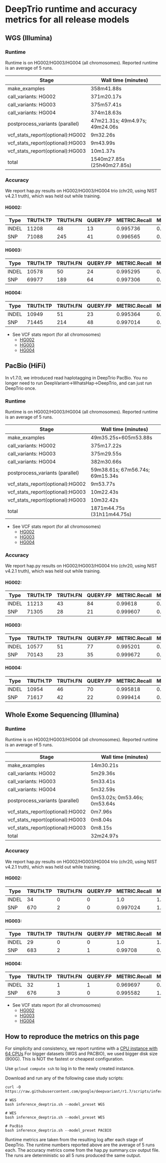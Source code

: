 # DeepTrio runtime and accuracy metrics for all release models

## WGS (Illumina)

### Runtime

Runtime is on HG002/HG003/HG004 (all chromosomes).
Reported runtime is an average of 5 runs.

Stage                            | Wall time (minutes)
-------------------------------- | -----------------
make_examples                    | 358m41.88s
call_variants: HG002             | 371m20.17s
call_variants: HG003             | 375m57.41s
call_variants: HG004             | 374m18.63s
postprocess_variants (parallel)  | 47m21.31s; 49m4.97s; 49m24.06s
vcf_stats_report(optional):HG002 | 9m32.26s
vcf_stats_report(optional):HG003 | 9m43.99s
vcf_stats_report(optional):HG003 | 10m1.37s
total                            | 1540m27.85s (25h40m27.85s)

### Accuracy

We report hap.py results on HG002/HG003/HG004 trio (chr20, using NIST v4.2.1
truth), which was held out while training.

#### HG002:

| Type  | TRUTH.TP | TRUTH.FN | QUERY.FP | METRIC.Recall | METRIC.Precision | METRIC.F1_Score |
| ----- | -------- | -------- | -------- | ------------- | ---------------- | --------------- |
| INDEL | 11208    | 48       | 13       | 0.995736      | 0.998884         | 0.997308        |
| SNP   | 71088    | 245      | 41       | 0.996565      | 0.999424         | 0.997993        |


#### HG003:

| Type  | TRUTH.TP | TRUTH.FN | QUERY.FP | METRIC.Recall | METRIC.Precision | METRIC.F1_Score |
| ----- | -------- | -------- | -------- | ------------- | ---------------- | --------------- |
| INDEL | 10578    | 50       | 24       | 0.995295      | 0.99783          | 0.996561        |
| SNP   | 69977    | 189      | 64       | 0.997306      | 0.999087         | 0.998196        |

#### HG004:

| Type  | TRUTH.TP | TRUTH.FN | QUERY.FP | METRIC.Recall | METRIC.Precision | METRIC.F1_Score |
| ----- | -------- | -------- | -------- | ------------- | ---------------- | --------------- |
| INDEL | 10949    | 51       | 23       | 0.995364      | 0.997993         | 0.996676        |
| SNP   | 71445    | 214      | 48       | 0.997014      | 0.999329         | 0.99817         |

* See VCF stats report (for all chromosomes)
  - [HG002](https://storage.googleapis.com/deepvariant/visual_reports/DeepTrio/1.7.0/WGS/HG002.output.visual_report.html)
  - [HG003](https://storage.googleapis.com/deepvariant/visual_reports/DeepTrio/1.7.0/WGS/HG003.output.visual_report.html)
  - [HG004](https://storage.googleapis.com/deepvariant/visual_reports/DeepTrio/1.7.0/WGS/HG004.output.visual_report.html)

## PacBio (HiFi)

In v1.7.0, we introduced read haplotagging in DeepTrio PacBio. You no longer
need to run DeepVariant->WhatsHap->DeepTrio, and can just run DeepTrio once.

### Runtime

Runtime is on HG002/HG003/HG004 (all chromosomes).
Reported runtime is an average of 5 runs.

Stage                            | Wall time (minutes)
-------------------------------- | -------------------
make_examples                    | 49m35.25s+605m53.88s
call_variants: HG002             | 375m17.22s
call_variants: HG003             | 375m29.55s
call_variants: HG004             | 382m30.66s
postprocess_variants (parallel)  | 59m38.61s; 67m56.74s; 69m15.34s
vcf_stats_report(optional):HG002 | 9m53.77s
vcf_stats_report(optional):HG003 | 10m22.43s
vcf_stats_report(optional):HG003 | 10m32.42s
total                            | 1871m44.75s (31h11m44.75s)

* See VCF stats report (for all chromosomes)
  - [HG002](https://storage.googleapis.com/deepvariant/visual_reports/DeepTrio/1.7.0/PACBIO/HG002.output.visual_report.html)
  - [HG003](https://storage.googleapis.com/deepvariant/visual_reports/DeepTrio/1.7.0/PACBIO/HG003.output.visual_report.html)
  - [HG004](https://storage.googleapis.com/deepvariant/visual_reports/DeepTrio/1.7.0/PACBIO/HG004.output.visual_report.html)

### Accuracy

We report hap.py results on HG002/HG003/HG004 trio (chr20, using NIST v4.2.1
truth), which was held out while training.

#### HG002:

| Type  | TRUTH.TP | TRUTH.FN | QUERY.FP | METRIC.Recall | METRIC.Precision | METRIC.F1_Score |
| ----- | -------- | -------- | -------- | ------------- | ---------------- | --------------- |
| INDEL | 11213    | 43       | 84       | 0.99618       | 0.992863         | 0.994519        |
| SNP   | 71305    | 28       | 21       | 0.999607      | 0.999706         | 0.999657        |

#### HG003:

| Type  | TRUTH.TP | TRUTH.FN | QUERY.FP | METRIC.Recall | METRIC.Precision | METRIC.F1_Score |
| ----- | -------- | -------- | -------- | ------------- | ---------------- | --------------- |
| INDEL | 10577    | 51       | 77       | 0.995201      | 0.993089         | 0.994144        |
| SNP   | 70143    | 23       | 35       | 0.999672      | 0.999502         | 0.999587        |
#### HG004:

| Type  | TRUTH.TP | TRUTH.FN | QUERY.FP | METRIC.Recall | METRIC.Precision | METRIC.F1_Score |
| ----- | -------- | -------- | -------- | ------------- | ---------------- | --------------- |
| INDEL | 10954    | 46       | 70       | 0.995818      | 0.993931         | 0.994874        |
| SNP   | 71617    | 42       | 22       | 0.999414      | 0.999693         | 0.999554        |

## Whole Exome Sequencing (Illumina)

### Runtime

Runtime is on HG002/HG003/HG004 (all chromosomes).
Reported runtime is an average of 5 runs.

Stage                            | Wall time (minutes)
-------------------------------- | --------------
make_examples                    | 14m30.21s
call_variants: HG002             | 5m29.36s
call_variants: HG003             | 5m33.41s
call_variants: HG004             | 5m32.59s
postprocess_variants (parallel)  | 0m53.02s; 0m53.46s; 0m53.64s
vcf_stats_report(optional):HG002 | 0m7.96s
vcf_stats_report(optional):HG003 | 0m8.04s
vcf_stats_report(optional):HG003 | 0m8.15s
total                            | 32m24.97s

### Accuracy

We report hap.py results on HG002/HG003/HG004 trio (chr20, using NIST v4.2.1
truth), which was held out while training.

#### HG002:

| Type  | TRUTH.TP | TRUTH.FN | QUERY.FP | METRIC.Recall | METRIC.Precision | METRIC.F1_Score |
| ----- | -------- | -------- | -------- | ------------- | ---------------- | --------------- |
| INDEL | 34       | 0        | 0        | 1.0           | 1.0              | 1.0             |
| SNP   | 670      | 2        | 0        | 0.997024      | 1.0              | 0.99851         |

#### HG003:

| Type  | TRUTH.TP | TRUTH.FN | QUERY.FP | METRIC.Recall | METRIC.Precision | METRIC.F1_Score |
| ----- | -------- | -------- | -------- | ------------- | ---------------- | --------------- |
| INDEL | 29       | 0        | 0        | 1.0           | 1.0              | 1.0             |
| SNP   | 683      | 2        | 1        | 0.99708       | 0.998538         | 0.997809        |


#### HG004:

| Type  | TRUTH.TP | TRUTH.FN | QUERY.FP | METRIC.Recall | METRIC.Precision | METRIC.F1_Score |
| ----- | -------- | -------- | -------- | ------------- | ---------------- | --------------- |
| INDEL | 32       | 1        | 1        | 0.969697      | 0.969697         | 0.969697        |
| SNP   | 676      | 3        | 0        | 0.995582      | 1.0              | 0.997786        |

* See VCF stats report (for all chromosomes)
  - [HG002](https://storage.googleapis.com/deepvariant/visual_reports/DeepTrio/1.7.0/WES/HG002.output.visual_report.html)
  - [HG003](https://storage.googleapis.com/deepvariant/visual_reports/DeepTrio/1.7.0/WES/HG003.output.visual_report.html)
  - [HG004](https://storage.googleapis.com/deepvariant/visual_reports/DeepTrio/1.7.0/WES/HG004.output.visual_report.html)

## How to reproduce the metrics on this page

For simplicity and consistency, we report runtime with a
[CPU instance with 64 CPUs](deepvariant-details.md#command-for-a-cpu-only-machine-on-google-cloud-platform)
For bigger datasets (WGS and PACBIO), we used bigger disk size (900G).
This is NOT the fastest or cheapest configuration.

Use `gcloud compute ssh` to log in to the newly created instance.

Download and run any of the following case study scripts:

```
curl -O https://raw.githubusercontent.com/google/deepvariant/r1.7/scripts/inference_deeptrio.sh

# WGS
bash inference_deeptrio.sh --model_preset WGS

# WES
bash inference_deeptrio.sh --model_preset WES

# PacBio
bash inference_deeptrio.sh --model_preset PACBIO

```

Runtime metrics are taken from the resulting log after each stage of
DeepTrio. The runtime numbers reported above are the average of 5 runs each.
The accuracy metrics come from the hap.py summary.csv output file.
The runs are deterministic so all 5 runs produced the same output.

[CPU instance with 64 CPUs]: deepvariant-details.md#command-for-a-cpu-only-machine-on-google-cloud-platform
